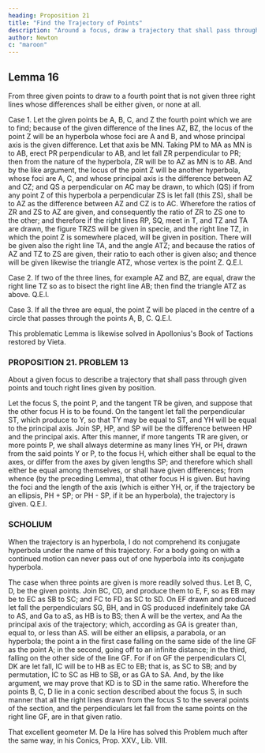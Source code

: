 ```yaml
---
heading: Proposition 21
title: "Find the Trajectory of Points"
description: "Around a focus, draw a trajectory that shall pass through given points and touch right Hues given by position"
author: Newton
c: "maroon"
---
```




## Lemma 16


From three given points to draw to a fourth point that is not given three right lines whose differences shall be either given, or none at all.

Case 1. Let the given points be A, B, C, and Z the fourth point which we are to find; because of the given difference of the lines AZ, BZ, the locus of the point Z will be an hyperbola whose foci are A and B, and whose principal axis is the given difference. Let that axis be MN. Taking PM to MA as MN is to AB, erect PR perpendicular to AB, and let fall ZR perpendicular to PR; then from the nature of the hyperbola, ZR will be to AZ as MN is to AB. And by the like argument, the locus of the point Z will be another hyperbola, whose foci are A, C, and whose principal axis is the difference between AZ and CZ; and QS a perpendicular on AC may be drawn, to which (QS) if from any point Z of this hyperbola a perpendicular ZS is let fall (this ZS), shall be to AZ as the difference between AZ and CZ is to AC. Wherefore the ratios of ZR and ZS to AZ are given, and consequently the ratio of ZR to ZS one to the other; and therefore if the right lines RP, SQ, meet in T, and TZ and TA are drawn, the figure TRZS will be given in specie, and the right line TZ, in which the point Z is somewhere placed, will be given in position. There will be given also the right line TA, and the angle ATZ; and because the ratios of AZ and TZ to ZS are given, their ratio to each other is given also; and thence will be given likewise the triangle ATZ, whose vertex is the point Z.   Q.E.I.

Case 2. If two of the three lines, for example AZ and BZ, are equal, draw the right line TZ so as to bisect the right line AB; then find the triangle ATZ as above.   Q.E.I.

Case 3. If all the three are equal, the point Z will be placed in the centre of a circle that passes through the points A, B, C.   Q.E.I.

This problematic Lemma is likewise solved in Apollonius's Book of Tactions restored by Vieta.



### PROPOSITION 21. PROBLEM 13

About a given focus to describe a trajectory that shall pass through given points and touch right lines given by position.

Let the focus S, the point P, and the tangent TR be given, and suppose that the other focus H is to be found. On the tangent let fall the perpendicular ST, which produce to Y, so that TY may be equal to ST, and YH will be equal to the principal axis. Join SP, HP, and SP will be the difference between HP and the principal axis. After this manner, if more tangents TR are given, or more points P, we shall always determine as many lines YH, or PH, drawn from the said points Y or P, to the focus H, which either shall be equal to the axes, or differ from the axes by given lengths SP; and therefore which shall either be equal among themselves, or shall have given differences; from whence (by the preceding Lemma), that other focus H is given. But having the foci and the length of the axis (which is either YH, or, if the trajectory be an ellipsis, PH + SP; or PH - SP, if it be an hyperbola), the trajectory is given.   Q.E.I.



### SCHOLIUM

When the trajectory is an hyperbola, I do not comprehend its conjugate hyperbola under the name of this trajectory. For a body going on with a continued motion can never pass out of one hyperbola into its conjugate hyperbola.


The case when three points are given is more readily solved thus. Let B, C, D, be the given points. Join BC, CD, and produce them to E, F, so as EB may be to EC as SB to SC; and FC to FD as SC to SD. On EF drawn and produced let fall the perpendiculars SG, BH, and in GS produced indefinitely take GA to AS, and Ga to aS, as HB is to BS; then A will be the vertex, and Aa the principal axis of the trajectory; which, according as GA is greater than, equal to, or less than AS. will be either an ellipsis, a parabola, or an hyperbola; the point a in the first case falling on the same side of the line GF as the point A; in the second, going off to an infinite distance; in the third, falling on the other side of the line GF. For if on GF the perpendiculars CI, DK are let fall, IC will be to HB as EC to EB; that is, as SC to SB; and by permutation, IC to SC as HB to SB, or as GA to SA. And, by the like argument, we may prove that KD is to SD in the same ratio. Wherefore the points B, C, D lie in a conic section described about the focus S, in such manner that all the right lines drawn from the focus S to the several points of the section, and the perpendiculars let fall from the same points on the right line GF, are in that given ratio.

That excellent geometer M. De la Hire has solved this Problem much after the same way, in his Conics, Prop. XXV., Lib. VIII.
